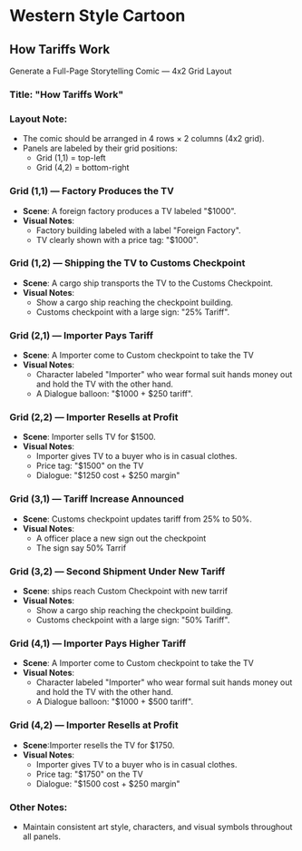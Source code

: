 # Western Style Cartoon

## How Tariffs Work
Generate a Full-Page Storytelling Comic — 4x2 Grid Layout

### Title: "How Tariffs Work"

### Layout Note:
- The comic should be arranged in 4 rows × 2 columns (4x2 grid).
- Panels are labeled by their grid positions:
  - Grid (1,1) = top-left
  - Grid (4,2) = bottom-right

### Grid (1,1) — Factory Produces the TV
- **Scene**: A foreign factory produces a TV labeled "$1000".
- **Visual Notes**:
  - Factory building labeled with a label "Foreign Factory".
  - TV clearly shown with a price tag: "$1000".

### Grid (1,2) — Shipping the TV to Customs Checkpoint
- **Scene**: A cargo ship transports the TV to the Customs Checkpoint.
- **Visual Notes**:
  - Show a cargo ship reaching the checkpoint building.
  - Customs checkpoint with a large sign: "25% Tariff".

### Grid (2,1) — Importer Pays Tariff
- **Scene**: A Importer come to Custom checkpoint to take the TV
- **Visual Notes**:
  - Character labeled "Importer" who wear formal suit hands money out and hold the TV with the other hand.
  - A Dialogue balloon: "$1000 + $250 tariff".

### Grid (2,2) — Importer Resells at Profit
- **Scene**: Importer sells TV for $1500.
- **Visual Notes**:
  - Importer gives TV to a buyer who is in casual clothes.
  - Price tag: "$1500" on the TV
  - Dialogue: "$1250 cost + $250 margin"

### Grid (3,1) — Tariff Increase Announced
- **Scene**: Customs checkpoint updates tariff from 25% to 50%.
- **Visual Notes**:
  - A officer place a new sign out the checkpoint
  - The sign say 50% Tarrif

### Grid (3,2) — Second Shipment Under New Tariff
- **Scene**: ships reach Custom Checkpoint with new tarrif
- **Visual Notes**:
  - Show a cargo ship reaching the checkpoint building.
  - Customs checkpoint with a large sign: "50% Tariff".

### Grid (4,1) — Importer Pays Higher Tariff
- **Scene**: A Importer come to Custom checkpoint to take the TV
- **Visual Notes**:
  - Character labeled "Importer" who wear formal suit hands money out and hold the TV with the other hand.
  - A Dialogue balloon: "$1000 + $500 tariff".

### Grid (4,2) — Importer Resells at Profit 
- **Scene**:Importer resells the TV for $1750.
- **Visual Notes**:
  - Importer gives TV to a buyer who is in casual clothes.
  - Price tag: "$1750" on the TV
  - Dialogue: "$1500 cost + $250 margin"


### Other Notes:
- Maintain consistent art style, characters, and visual symbols throughout all panels.
